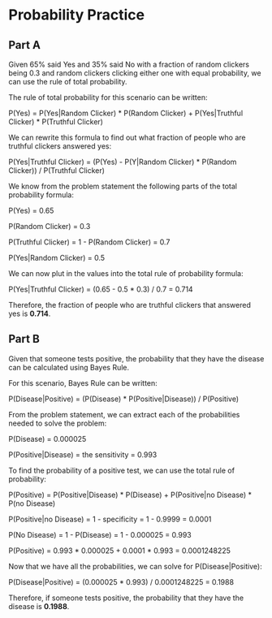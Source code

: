 # Probability Practice

## Part A

Given 65% said Yes and 35% said No with a fraction of random clickers being 0.3 and random clickers clicking either one with equal probability, we can use the rule of total probability.

The rule of total probability for this scenario can be written: 

P(Yes) = P(Yes|Random Clicker) * P(Random Clicker) + P(Yes|Truthful Clicker) * P(Truthful Clicker)

We can rewrite this formula to find out what fraction of people who are truthful clickers answered yes:

P(Yes|Truthful Clicker) = (P(Yes) - P(Y|Random Clicker) * P(Random Clicker)) / P(Truthful Clicker)

We know from the problem statement the following parts of the total probability formula:

P(Yes) = 0.65

P(Random Clicker) = 0.3

P(Truthful Clicker) = 1 - P(Random Clicker) = 0.7

P(Yes|Random Clicker) = 0.5

We can now plut in the values into the total rule of probability formula:

P(Yes|Truthful Clicker) = (0.65 - 0.5 * 0.3) / 0.7 = 0.714

Therefore, the fraction of people who are truthful clickers that answered yes is **0.714**.


## Part B

Given that someone tests positive, the probability that they have the disease can be calculated using Bayes Rule.

For this scenario, Bayes Rule can be written:

P(Disease|Positive) = (P(Disease) * P(Positive|Disease)) / P(Positive)

From the problem statement, we can extract each of the probabilities needed to solve the problem:

P(Disease) = 0.000025

P(Positive|Disease) = the sensitivity = 0.993

To find the probability of a positive test, we can use the total rule of probability:

P(Positive) = P(Positive|Disease) * P(Disease) + P(Positive|no Disease) * P(no Disease)

P(Positive|no Disease) = 1 - specificity = 1 - 0.9999 = 0.0001

P(No Disease) = 1 - P(Disease) = 1 - 0.000025 = 0.993

P(Positive) = 0.993 * 0.000025 + 0.0001 * 0.993 = 0.0001248225

Now that we have all the probabilities, we can solve for P(Disease|Positive):

P(Disease|Positive) = (0.000025 * 0.993) / 0.0001248225 = 0.1988

Therefore, if someone tests positive, the probability that they have the disease is **0.1988**.
